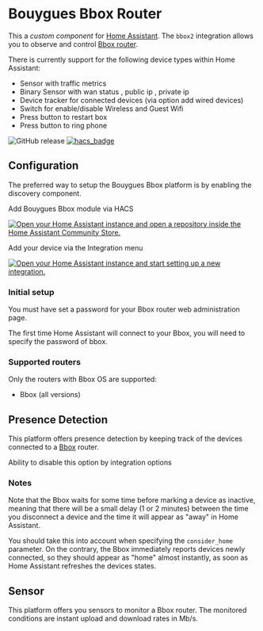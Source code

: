 
# Bouygues Bbox Router

This a *custom component* for [Home Assistant](https://www.home-assistant.io/).
The `bbox2` integration allows you to observe and control [Bbox router](http://www.bouygues.fr/).

There is currently support for the following device types within Home Assistant:

* Sensor with traffic metrics
* Binary Sensor with wan status , public ip , private ip
* Device tracker for connected devices (via option add wired devices)
* Switch for enable/disable Wireless and Guest Wifi
* Press button to restart box
* Press button to ring phone

![GitHub release](https://img.shields.io/github/release/Cyr-ius/hass-bbox2)
[![hacs_badge](https://img.shields.io/badge/HACS-Default-bouygues.svg)](https://github.com/hacs/integration)

## Configuration

The preferred way to setup the Bouygues Bbox platform is by enabling the discovery component.

Add Bouygues Bbox module via HACS

[![Open your Home Assistant instance and open a repository inside the Home Assistant Community Store.](https://my.home-assistant.io/badges/hacs_repository.svg)](https://my.home-assistant.io/redirect/hacs_repository/?owner=cyr-ius&repository=hass-bbox2&category=integration)

Add your device via the Integration menu

[![Open your Home Assistant instance and start setting up a new integration.](https://my.home-assistant.io/badges/config_flow_start.svg)](https://my.home-assistant.io/redirect/config_flow_start/?domain=bbox2)

### Initial setup

You must have set a password for your Bbox router web administration page. 

The first time Home Assistant will connect to your Bbox, you will need to specify the password of bbox.

### Supported routers

Only the routers with Bbox OS are supported:

* Bbox (all versions)

## Presence Detection

This platform offers presence detection by keeping track of the
devices connected to a [Bbox](http://www.bouygues.fr/) router.

Ability to disable this option by integration options

### Notes

Note that the Bbox waits for some time before marking a device as inactive, meaning that there will be a small delay (1 or 2 minutes) between the time you disconnect a device and the time it will appear as "away" in Home Assistant.

You should take this into account when specifying the `consider_home` parameter.
On the contrary, the Bbox immediately reports devices newly connected, so they should appear as "home" almost instantly, as soon as Home Assistant refreshes the devices states.

## Sensor

This platform offers you sensors to monitor a Bbox router. The monitored conditions are instant upload and download rates in Mb/s.
